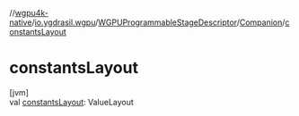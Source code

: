 //[wgpu4k-native](../../../../index.md)/[io.ygdrasil.wgpu](../../index.md)/[WGPUProgrammableStageDescriptor](../index.md)/[Companion](index.md)/[constantsLayout](constants-layout.md)

# constantsLayout

[jvm]\
val [constantsLayout](constants-layout.md): ValueLayout